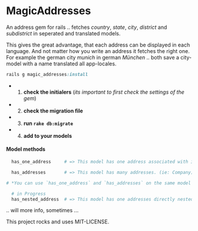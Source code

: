 # MagicAddresses

An address gem for rails .. fetches *country*, *state*, *city*, *district* and *subdistrict* in seperated and translated models.

This gives the great advantage, that each address can be displayed in each language. And not matter how you write an address it fetches the right one.
For example the german city *munich* in german *München* .. both save a city-model with a name translated all app-locales. 

```ruby
rails g magic_addresses:install
```

- 1. **check the initialers** (*its important to first check the settings of the gem*)
- 2. **check the migration file**
- 3. **run `rake db:migrate`**
- 4. **add to your models**


#### Model methods

```ruby
  has_one_address     # => This model has one address associated with it. (ie: User)

  has_addresses       # => This model has many addresses. (ie: Company)

# *You can use `has_one_address` and `has_addresses` on the same model `has_one_address` sets the default flag so could be major address.*

```




```ruby
  # in Progress
  has_nested_address  # => This model has one addresses directly nested. (ie: User.street, User.city)
```




.. will more info, sometimes ...


This project rocks and uses MIT-LICENSE.